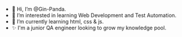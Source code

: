 - 👋 Hi, I’m @Gin-Panda.
- 👀 I’m interested in learning Web Development and Test Automation.
- 🌱 I’m currently learning html, css & js.
- ✨ I'm a junior QA engineer looking to grow my knowledge pool. 

<!---
Gin-Panda/Gin-Panda is a ✨ special ✨ repository because its `README.md` (this file) appears on your GitHub profile.
You can click the Preview link to take a look at your changes.
--->
